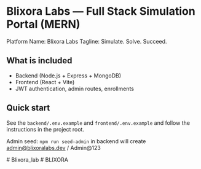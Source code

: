 # Blixora Labs — Full Stack Simulation Portal (MERN)

Platform Name: Blixora Labs
Tagline: Simulate. Solve. Succeed.

## What is included
- Backend (Node.js + Express + MongoDB)
- Frontend (React + Vite)
- JWT authentication, admin routes, enrollments

## Quick start
See the `backend/.env.example` and `frontend/.env.example` and follow the instructions in the project root.

Admin seed: `npm run seed-admin` in backend will create admin@blixoralabs.dev / Admin@123

#   B l i x o r a _ l a b  
 #   B L I X O R A  
 